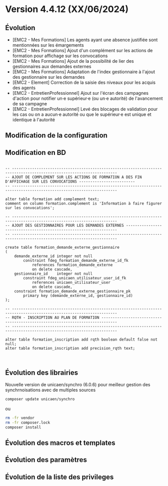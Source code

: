 # Version 4.4.12 (XX/06/2024)

## Évolution

- [EMC2 - Mes Formations] Les agents ayant une absence justifiée sont mentionnées sur les émargements
- [EMC2 - Mes Formations] Ajout d'un complément sur les actions de formation pour affichage sur les convocations
- [EMC2 - Mes Formations] Ajout de la possibilité de lier des gestionnaires aux demandes externes
- [EMC2 - Mes Formations] Adaptation de l'index gestionnaire à l'ajout des gestionnaire sur les demandes
- [EMC2 - Element] Correction de la saisie des niveaux pour les acquis des agents
- [EMC2 - EntretienProfessionnel] Ajout sur l'écran des campagnes d'action pour notifier un·e supérieur·e (ou un·e autorité) de l'avancement de sa campagne
- [EMC2 - EntretienProfessionnel] Levé des blocages de validation pour les cas ou on a aucun·e autorité ou que le supérieur·e est unique et identique à l'autorité

## Modification de la configuration

## Modification en BD

```postgresql

-- ---------------------------------------------------------------------------------------------------------------------
-- AJOUT DE COMPLEMENT SUR LES ACTIONS DE FORMATION A DES FIN D'AFFICHAGE SUR LES CONVOCATIONS -------------------------
-- ---------------------------------------------------------------------------------------------------------------------

alter table formation add complement text;
comment on column formation.complement is 'Information à faire figurer sur les convocations';

-- ---------------------------------------------------------------------------------------------------------------------
-- AJOUT DES GESTIONNAIRES POUR LES DEMANDES EXTERNES ------------------------------------------------------------------
-- ---------------------------------------------------------------------------------------------------------------------

create table formation_demande_externe_gestionnaire
(
    demande_externe_id integer not null
        constraint fdeg_formation_demande_externe_id_fk
            references formation_demande_externe
            on delete cascade,
    gestionnaire_id    integer not null
        constraint fdeg_unicaen_utilisateur_user_id_fk
            references unicaen_utilisateur_user
            on delete cascade,
    constraint formation_demande_externe_gestionnaire_pk
        primary key (demande_externe_id, gestionnaire_id)
);

-- ---------------------------------------------------------------------------------------------------------------------
-- RQTH - INSCRIPTION AU PLAN DE FORMATION -----------------------------------------------------------------------------
-- ---------------------------------------------------------------------------------------------------------------------

alter table formation_inscription add rqth boolean default false not null;
alter table formation_inscription add precision_rqth text;



```
## Évolution des librairies

Nouvelle version de unicaen/synchro (6.0.6) pour meilleur gestion des synchrnoisations avec de multiples sources

```bash
composer update unicaen/synchro
```

ou

```bash
rm -fr vendor
rm -fr composer.lock
composer install
```

## Évolution des macros et templates

## Évolution des paramètres

## Évolution de la liste des privileges
